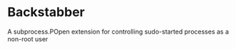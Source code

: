 Backstabber
===========

A subprocess.POpen extension for controlling sudo-started processes as a non-root user
